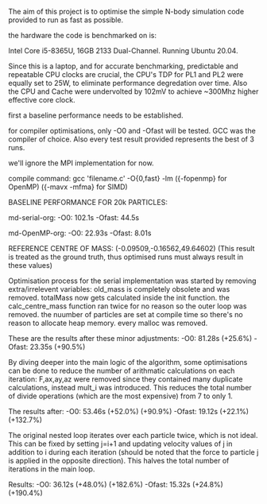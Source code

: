 The aim of this project is to optimise the simple N-body simulation code provided to run as fast as possible.

the hardware the code is benchmarked on is: 

Intel Core i5-8365U, 16GB 2133 Dual-Channel. Running Ubuntu 20.04.

Since this is a laptop, and for accurate benchmarking, predictable and repeatable CPU clocks are crucial, the CPU's TDP for PL1 and PL2 were equally set to 25W, to eliminate performance degredation over time. Also the CPU and Cache were undervolted by 102mV to achieve ~300Mhz higher effective core clock.

first a baseline performance needs to be established.

for compiler optimisations, only -O0 and -Ofast will be tested. GCC was the compiler of choice. Also every test result provided represents the best of 3 runs.  

we'll ignore the MPI implementation for now.

compile command:
gcc 'filename.c' -O{0,fast} -lm ({-fopenmp} for OpenMP) ({-mavx -mfma} for SIMD)

BASELINE PERFORMANCE FOR 20k PARTICLES:

md-serial-org:
-O0:    102.1s
-Ofast: 44.5s

md-OpenMP-org:
-O0:    22.93s
-Ofast: 8.01s

REFERENCE CENTRE OF MASS:
(-0.09509,-0.16562,49.64602)
(This result is treated as the ground truth, thus optimised runs must always result in these values)

Optimisation process for the serial implementation was started by removing extra/irrelevent variables:
    old_mass is completely obsolete and was removed.
    totalMass now gets calculated inside the init function. 
    the calc_centre_mass function ran twice for no reason so the outer loop was removed.
    the nuumber of particles are set at compile time so there's no reason to allocate heap memory. every malloc was removed.

These are the results after these minor adjustments:
-O0:    81.28s (+25.6%)
-Ofast: 23.35s (+90.5%)

By diving deeper into the main logic of the algorithm, some optimisations can be done to reduce the number of arithmatic calculations on each iteration:
    F,ax,ay,az were removed since they contained many duplicate calculations, instead mult_i was introduced. This reduces the total number of divide operations (which are the most expensive) from 7 to only 1.

The results after:
-O0:    53.46s (+52.0%) (+90.9%)
-Ofast: 19.12s (+22.1%) (+132.7%)

The original nested loop iterates over each particle twice, which is not ideal. This can be fixed by setting j=i+1 and updating velocity values of j in addition to i during each iteration (should be noted that the force to particle j is applied in the opposite direction). This halves the total number of iterations in the main loop.

Results:
-O0:    36.12s (+48.0%) (+182.6%)
-Ofast: 15.32s (+24.8%) (+190.4%) 





